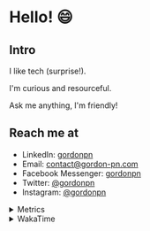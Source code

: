 # Hello! 😄

## Intro

I like tech (surprise!).

I'm curious and resourceful.

Ask me anything, I'm friendly!

## Reach me at

- LinkedIn: [gordonpn](https://www.linkedin.com/in/gordonpn/)
- Email: [contact@gordon-pn.com](mailto:contact@gordon-pn.com)
- Facebook Messenger: [gordonpn](https://www.messenger.com/t/Gordonpn)
- Twitter: [@gordonpn](https://twitter.com/Gordonpn)
- Instagram: [@gordonpn](https://www.instagram.com/gordonpn/)

<details>
  <summary>Metrics</summary>

  <img align="center" src="https://github.com/gordonpn/gordonpn/blob/master/github-metrics.svg" alt="GitHub Metrics">

</details>

<details>
  <summary>WakaTime</summary>

  <!--START_SECTION:waka-->
📊 **This Week I Spent My Time On** 

```text
💬 Programming Languages: 
Java                     3 hrs 43 mins       ██████████░░░░░░░░░░░░░░░   41.79 % 
TypeScript               2 hrs 42 mins       ████████░░░░░░░░░░░░░░░░░   30.25 % 
Brazil Dependency Config 1 hr 7 mins         ███░░░░░░░░░░░░░░░░░░░░░░   12.68 % 
XML                      45 mins             ██░░░░░░░░░░░░░░░░░░░░░░░   08.56 % 
Properties               13 mins             █░░░░░░░░░░░░░░░░░░░░░░░░   02.57 % 

🔥 Editors: 
IntelliJ IDEA            8 hrs 54 mins       █████████████████████████   99.77 % 
VS Code                  1 min               ░░░░░░░░░░░░░░░░░░░░░░░░░   00.23 % 
```


 Last Updated on 11/08/2024 16:21:51 UTC
<!--END_SECTION:waka-->
</details>
